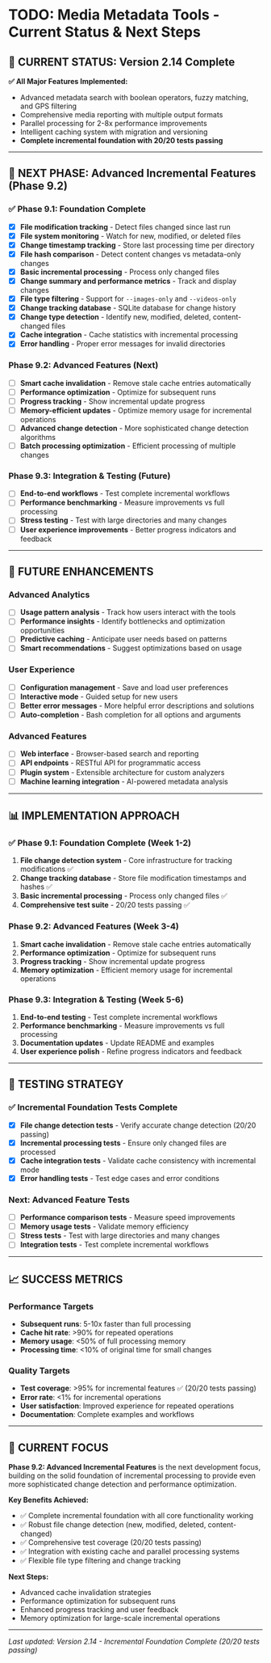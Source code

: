 # TODO: Media Metadata Tools - Current Status & Next Steps

## 🎯 **CURRENT STATUS: Version 2.14 Complete**

**✅ All Major Features Implemented:**
- Advanced metadata search with boolean operators, fuzzy matching, and GPS filtering
- Comprehensive media reporting with multiple output formats
- Parallel processing for 2-8x performance improvements
- Intelligent caching system with migration and versioning
- **Complete incremental foundation with 20/20 tests passing**

---

## 🚀 **NEXT PHASE: Advanced Incremental Features (Phase 9.2)**

### **✅ Phase 9.1: Foundation Complete**
- [x] **File modification tracking** - Detect files changed since last run
- [x] **File system monitoring** - Watch for new, modified, or deleted files
- [x] **Change timestamp tracking** - Store last processing time per directory
- [x] **File hash comparison** - Detect content changes vs metadata-only changes
- [x] **Basic incremental processing** - Process only changed files
- [x] **Change summary and performance metrics** - Track and display changes
- [x] **File type filtering** - Support for `--images-only` and `--videos-only`
- [x] **Change tracking database** - SQLite database for change history
- [x] **Change type detection** - Identify new, modified, deleted, content-changed files
- [x] **Cache integration** - Cache statistics with incremental processing
- [x] **Error handling** - Proper error messages for invalid directories

### **Phase 9.2: Advanced Features (Next)**
- [ ] **Smart cache invalidation** - Remove stale cache entries automatically
- [ ] **Performance optimization** - Optimize for subsequent runs
- [ ] **Progress tracking** - Show incremental update progress
- [ ] **Memory-efficient updates** - Optimize memory usage for incremental operations
- [ ] **Advanced change detection** - More sophisticated change detection algorithms
- [ ] **Batch processing optimization** - Efficient processing of multiple changes

### **Phase 9.3: Integration & Testing (Future)**
- [ ] **End-to-end workflows** - Test complete incremental workflows
- [ ] **Performance benchmarking** - Measure improvements vs full processing
- [ ] **Stress testing** - Test with large directories and many changes
- [ ] **User experience improvements** - Better progress indicators and feedback

---

## 🔮 **FUTURE ENHANCEMENTS**

### **Advanced Analytics**
- [ ] **Usage pattern analysis** - Track how users interact with the tools
- [ ] **Performance insights** - Identify bottlenecks and optimization opportunities
- [ ] **Predictive caching** - Anticipate user needs based on patterns
- [ ] **Smart recommendations** - Suggest optimizations based on usage

### **User Experience**
- [ ] **Configuration management** - Save and load user preferences
- [ ] **Interactive mode** - Guided setup for new users
- [ ] **Better error messages** - More helpful error descriptions and solutions
- [ ] **Auto-completion** - Bash completion for all options and arguments

### **Advanced Features**
- [ ] **Web interface** - Browser-based search and reporting
- [ ] **API endpoints** - RESTful API for programmatic access
- [ ] **Plugin system** - Extensible architecture for custom analyzers
- [ ] **Machine learning integration** - AI-powered metadata analysis

---

## 📊 **IMPLEMENTATION APPROACH**

### **✅ Phase 9.1: Foundation Complete (Week 1-2)**
1. **File change detection system** - Core infrastructure for tracking modifications ✅
2. **Change tracking database** - Store file modification timestamps and hashes ✅
3. **Basic incremental processing** - Process only changed files ✅
4. **Comprehensive test suite** - 20/20 tests passing ✅

### **Phase 9.2: Advanced Features (Week 3-4)**
1. **Smart cache invalidation** - Remove stale cache entries automatically
2. **Performance optimization** - Optimize for subsequent runs
3. **Progress tracking** - Show incremental update progress
4. **Memory optimization** - Efficient memory usage for incremental operations

### **Phase 9.3: Integration & Testing (Week 5-6)**
1. **End-to-end testing** - Test complete incremental workflows
2. **Performance benchmarking** - Measure improvements vs full processing
3. **Documentation updates** - Update README and examples
4. **User experience polish** - Refine progress indicators and feedback

---

## 🧪 **TESTING STRATEGY**

### **✅ Incremental Foundation Tests Complete**
- [x] **File change detection tests** - Verify accurate change detection (20/20 passing)
- [x] **Incremental processing tests** - Ensure only changed files are processed
- [x] **Cache integration tests** - Validate cache consistency with incremental mode
- [x] **Error handling tests** - Test edge cases and error conditions

### **Next: Advanced Feature Tests**
- [ ] **Performance comparison tests** - Measure speed improvements
- [ ] **Memory usage tests** - Validate memory efficiency
- [ ] **Stress tests** - Test with large directories and many changes
- [ ] **Integration tests** - Test complete incremental workflows

---

## 📈 **SUCCESS METRICS**

### **Performance Targets**
- **Subsequent runs**: 5-10x faster than full processing
- **Cache hit rate**: >90% for repeated operations
- **Memory usage**: <50% of full processing memory
- **Processing time**: <10% of original time for small changes

### **Quality Targets**
- **Test coverage**: >95% for incremental features ✅ (20/20 tests passing)
- **Error rate**: <1% for incremental operations
- **User satisfaction**: Improved experience for repeated operations
- **Documentation**: Complete examples and workflows

---

## 🎯 **CURRENT FOCUS**

**Phase 9.2: Advanced Incremental Features** is the next development focus, building on the solid foundation of incremental processing to provide even more sophisticated change detection and performance optimization.

**Key Benefits Achieved:**
- ✅ Complete incremental foundation with all core functionality working
- ✅ Robust file change detection (new, modified, deleted, content-changed)
- ✅ Comprehensive test coverage (20/20 tests passing)
- ✅ Integration with existing cache and parallel processing systems
- ✅ Flexible file type filtering and change tracking

**Next Steps:**
- Advanced cache invalidation strategies
- Performance optimization for subsequent runs
- Enhanced progress tracking and user feedback
- Memory optimization for large-scale incremental operations

---

*Last updated: Version 2.14 - Incremental Foundation Complete (20/20 tests passing)* 